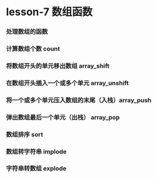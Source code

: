 # lesson-7 数组函数
### 处理数组的函数
### 计算数组个数 count
### 将数组开头的单元移出数组 array_shift
### 在数组开头插入一个或多个单元 array_unshift
### 将一个或多个单元压入数组的末尾（入栈）array_push
### 弹出数组最后一个单元（出栈） array_pop	
### 数组排序 sort	
### 数组转字符串 implode	
### 字符串转数组 explode
